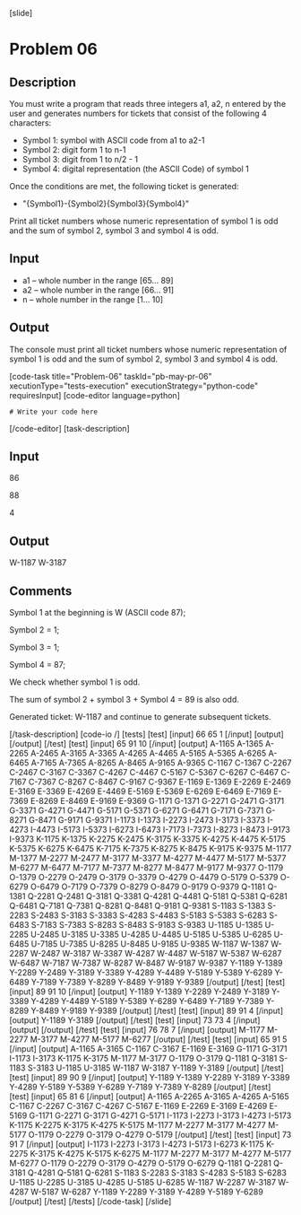 [slide]
# Problem 06
## Description
You must write a program that reads three integers a1, a2, n entered by the user and generates numbers for tickets that consist of the following 4 characters:
- Symbol 1: symbol with ASCII code from а1 to а2-1
- Symbol 2: digit form 1 to n-1
- Symbol 3: digit from 1 to n/2 - 1
- Symbol 4: digital representation (the ASCII Code) of symbol 1

Once the conditions are met, the following ticket is generated:
- "{Symbol1}-{Symbol2}{Symbol3}{Symbol4}"

Print all ticket numbers whose numeric representation of symbol 1 is odd and the sum of symbol 2, symbol 3 and symbol 4 is odd.


## Input
- a1 – whole number in the range [65… 89]
- a2 – whole number in the range [66… 91]
- n – whole number in the range [1… 10]

## Output
The console must print all ticket numbers whose numeric representation of symbol 1 is odd and the sum of symbol 2, symbol 3 and symbol 4 is odd.

[code-task title="Problem-06" taskId="pb-may-pr-06" xecutionType="tests-execution" executionStrategy="python-code" requiresInput]
[code-editor language=python]
```
# Write your code here
```
[/code-editor]
[task-description]
## Input
86

88

4

## Output
W-1187
W-3187

## Comments
Symbol 1 at the beginning is W (ASCII code 87);

Symbol 2 = 1;

Symbol 3 = 1; 

Symbol 4 = 87;

We check whether symbol 1 is odd.

The sum of symbol 2 + symbol 3 + Symbol 4 = 89 is also odd.

Generated ticket: W-1187 and continue to generate subsequent tickets.

[/task-description]
[code-io /]
[tests]
[test]
[input]
66
65
1
[/input]
[output]
[/output]
[/test]
[test]
[input]
65
91
10
[/input]
[output]
A-1165
A-1365
A-2265
A-2465
A-3165
A-3365
A-4265
A-4465
A-5165
A-5365
A-6265
A-6465
A-7165
A-7365
A-8265
A-8465
A-9165
A-9365
C-1167
C-1367
C-2267
C-2467
C-3167
C-3367
C-4267
C-4467
C-5167
C-5367
C-6267
C-6467
C-7167
C-7367
C-8267
C-8467
C-9167
C-9367
E-1169
E-1369
E-2269
E-2469
E-3169
E-3369
E-4269
E-4469
E-5169
E-5369
E-6269
E-6469
E-7169
E-7369
E-8269
E-8469
E-9169
E-9369
G-1171
G-1371
G-2271
G-2471
G-3171
G-3371
G-4271
G-4471
G-5171
G-5371
G-6271
G-6471
G-7171
G-7371
G-8271
G-8471
G-9171
G-9371
I-1173
I-1373
I-2273
I-2473
I-3173
I-3373
I-4273
I-4473
I-5173
I-5373
I-6273
I-6473
I-7173
I-7373
I-8273
I-8473
I-9173
I-9373
K-1175
K-1375
K-2275
K-2475
K-3175
K-3375
K-4275
K-4475
K-5175
K-5375
K-6275
K-6475
K-7175
K-7375
K-8275
K-8475
K-9175
K-9375
M-1177
M-1377
M-2277
M-2477
M-3177
M-3377
M-4277
M-4477
M-5177
M-5377
M-6277
M-6477
M-7177
M-7377
M-8277
M-8477
M-9177
M-9377
O-1179
O-1379
O-2279
O-2479
O-3179
O-3379
O-4279
O-4479
O-5179
O-5379
O-6279
O-6479
O-7179
O-7379
O-8279
O-8479
O-9179
O-9379
Q-1181
Q-1381
Q-2281
Q-2481
Q-3181
Q-3381
Q-4281
Q-4481
Q-5181
Q-5381
Q-6281
Q-6481
Q-7181
Q-7381
Q-8281
Q-8481
Q-9181
Q-9381
S-1183
S-1383
S-2283
S-2483
S-3183
S-3383
S-4283
S-4483
S-5183
S-5383
S-6283
S-6483
S-7183
S-7383
S-8283
S-8483
S-9183
S-9383
U-1185
U-1385
U-2285
U-2485
U-3185
U-3385
U-4285
U-4485
U-5185
U-5385
U-6285
U-6485
U-7185
U-7385
U-8285
U-8485
U-9185
U-9385
W-1187
W-1387
W-2287
W-2487
W-3187
W-3387
W-4287
W-4487
W-5187
W-5387
W-6287
W-6487
W-7187
W-7387
W-8287
W-8487
W-9187
W-9387
Y-1189
Y-1389
Y-2289
Y-2489
Y-3189
Y-3389
Y-4289
Y-4489
Y-5189
Y-5389
Y-6289
Y-6489
Y-7189
Y-7389
Y-8289
Y-8489
Y-9189
Y-9389
[/output]
[/test]
[test]
[input]
89
91
10
[/input]
[output]
Y-1189
Y-1389
Y-2289
Y-2489
Y-3189
Y-3389
Y-4289
Y-4489
Y-5189
Y-5389
Y-6289
Y-6489
Y-7189
Y-7389
Y-8289
Y-8489
Y-9189
Y-9389
[/output]
[/test]
[test]
[input]
89
91
4
[/input]
[output]
Y-1189
Y-3189
[/output]
[/test]
[test]
[input]
73
73
4
[/input]
[output]
[/output]
[/test]
[test]
[input]
76
78
7
[/input]
[output]
M-1177
M-2277
M-3177
M-4277
M-5177
M-6277
[/output]
[/test]
[test]
[input]
65
91
5
[/input]
[output]
A-1165
A-3165
C-1167
C-3167
E-1169
E-3169
G-1171
G-3171
I-1173
I-3173
K-1175
K-3175
M-1177
M-3177
O-1179
O-3179
Q-1181
Q-3181
S-1183
S-3183
U-1185
U-3185
W-1187
W-3187
Y-1189
Y-3189
[/output]
[/test]
[test]
[input]
89
90
9
[/input]
[output]
Y-1189
Y-1389
Y-2289
Y-3189
Y-3389
Y-4289
Y-5189
Y-5389
Y-6289
Y-7189
Y-7389
Y-8289
[/output]
[/test]
[test]
[input]
65
81
6
[/input]
[output]
A-1165
A-2265
A-3165
A-4265
A-5165
C-1167
C-2267
C-3167
C-4267
C-5167
E-1169
E-2269
E-3169
E-4269
E-5169
G-1171
G-2271
G-3171
G-4271
G-5171
I-1173
I-2273
I-3173
I-4273
I-5173
K-1175
K-2275
K-3175
K-4275
K-5175
M-1177
M-2277
M-3177
M-4277
M-5177
O-1179
O-2279
O-3179
O-4279
O-5179
[/output]
[/test]
[test]
[input]
73
91
7
[/input]
[output]
I-1173
I-2273
I-3173
I-4273
I-5173
I-6273
K-1175
K-2275
K-3175
K-4275
K-5175
K-6275
M-1177
M-2277
M-3177
M-4277
M-5177
M-6277
O-1179
O-2279
O-3179
O-4279
O-5179
O-6279
Q-1181
Q-2281
Q-3181
Q-4281
Q-5181
Q-6281
S-1183
S-2283
S-3183
S-4283
S-5183
S-6283
U-1185
U-2285
U-3185
U-4285
U-5185
U-6285
W-1187
W-2287
W-3187
W-4287
W-5187
W-6287
Y-1189
Y-2289
Y-3189
Y-4289
Y-5189
Y-6289
[/output]
[/test]
[/tests]
[/code-task]
[/slide]